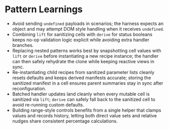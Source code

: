 # Pattern Learnings

- Avoid sending `undefined` payloads in scenarios; the harness expects an object
  and may attempt DOM style handling when it receives `undefined`.
- Combining `lift` for sanitizing cells with `derive` for status booleans keeps
  no-op validation logic explicit while avoiding extra handler branches.
- Replacing nested patterns works best by snapshotting cell values with `lift`
  or `derive` before instantiating a new recipe instance; the handler can then
  safely rehydrate the clone while keeping reactive views in sync.
- Re-instantiating child recipes from sanitized parameter lists cleanly resets
  defaults and keeps derived manifests accurate; storing the sanitized manifest
  in a cell ensures parent summaries stay in sync after reconfiguration.
- Batched handler updates land cleanly when every mutable cell is sanitized via
  `lift`; `derive` can safely fall back to the sanitized cell to avoid
  re-running custom defaults.
- Building range-style controls benefits from a single helper that clamps values
  and records history, letting both direct value sets and relative nudges share
  consistent percentage calculations.
